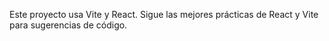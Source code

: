<!-- Use this file to provide workspace-specific custom instructions to Copilot. For more details, visit https://code.visualstudio.com/docs/copilot/copilot-customization#_use-a-githubcopilotinstructionsmd-file -->

Este proyecto usa Vite y React. Sigue las mejores prácticas de React y Vite para sugerencias de código.
